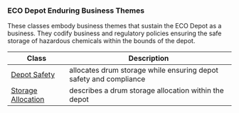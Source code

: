 ### ECO Depot Enduring Business Themes

These classes embody business themes that sustain the ECO Depot as a business.
They codify business and regulatory policies ensuring the safe storage of hazardous chemicals within the bounds
of the depot.

| **Class** | **Description** |
| --------- | --------------- |
| [Depot Safety](DepotSafety.hoot#L8) | allocates drum storage while ensuring depot safety and compliance |
| [Storage Allocation](StorageAllocation.hoot#L8) | describes a drum storage allocation within the depot |
